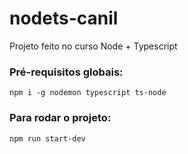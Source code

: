 # nodets-canil
Projeto feito no curso Node + Typescript

### Pré-requisitos globais:
`npm i -g nodemon typescript ts-node`

### Para rodar o projeto:
`npm run start-dev`